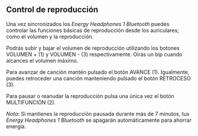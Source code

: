 ## Control de reproducción

Una vez sincronizados los *Energy Headphones 1 Bluetooth* puedes controlar las funciones básicas de reproducción desde los auriculares; como el volumen y la reproducción. 

Podrás subir y bajar el volumen de reproducción utilizando los botones VOLUMEN +  (1) y VOLUMEN - (3) respectivamente. Oirás un bip cuando alcances el volumen máximo.

Para avanzar de canción mantén pulsado el botón AVANCE (1). Igualmente, puedes retroceder una canción manteniendo pulsado el botón RETROCESO (3).

Para pausar o reanudar la reproducción pulsa una única vez el botón MULTIFUNCIÓN (2). 

*Nota*: Si mantienes la reproducción pausada durante más de 7 minutos, tus *Energy Headphones 1 Bluetooth* se apagarán automáticamente para ahorrar energía. 



